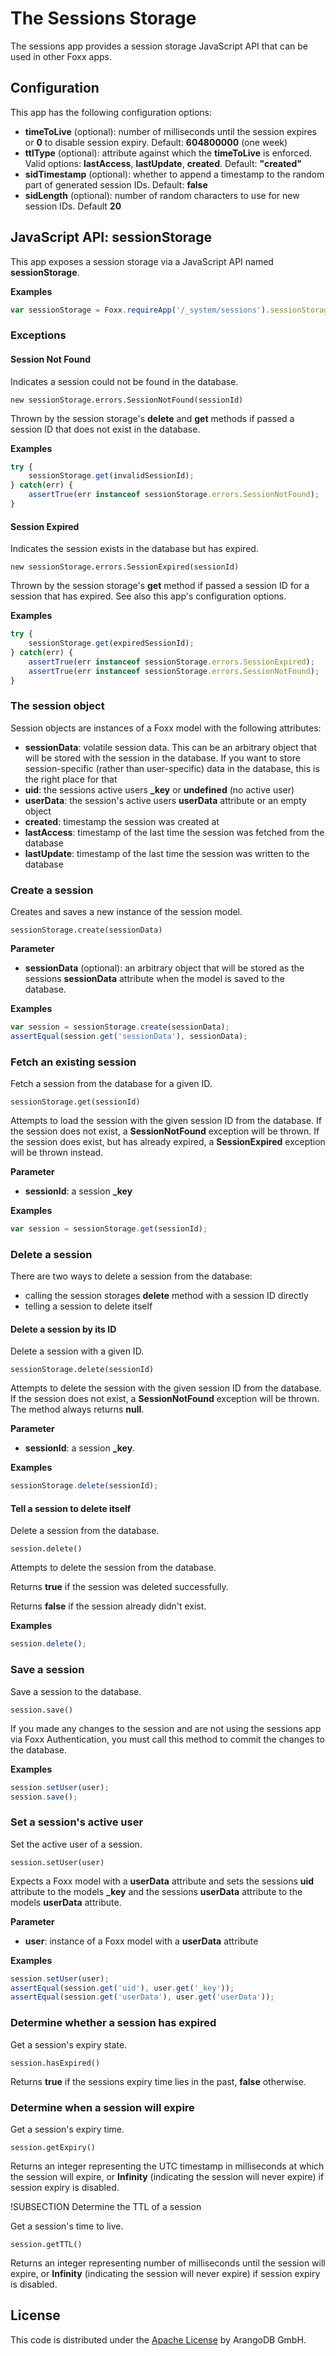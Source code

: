 # The Sessions Storage

The sessions app provides a session storage JavaScript API that can be used in other Foxx apps.

## Configuration

This app has the following configuration options:

* **timeToLive** (optional): number of milliseconds until the session expires or **0** to disable session expiry. Default: **604800000** (one week)
* **ttlType** (optional): attribute against which the **timeToLive** is enforced. Valid options: **lastAccess**, **lastUpdate**, **created**. Default: **"created"**
* **sidTimestamp** (optional): whether to append a timestamp to the random part of generated session IDs. Default: **false**
* **sidLength** (optional): number of random characters to use for new session IDs. Default **20**

## JavaScript API: **sessionStorage**

This app exposes a session storage via a JavaScript API named **sessionStorage**.

**Examples**

```js
var sessionStorage = Foxx.requireApp('/_system/sessions').sessionStorage;
```

### Exceptions

#### Session Not Found

Indicates a session could not be found in the database.

`new sessionStorage.errors.SessionNotFound(sessionId)`

Thrown by the session storage's **delete** and **get** methods if passed a session ID that does not exist in the database.

**Examples**

```js
try {
    sessionStorage.get(invalidSessionId);
} catch(err) {
    assertTrue(err instanceof sessionStorage.errors.SessionNotFound);
}
```

#### Session Expired

Indicates the session exists in the database but has expired.

`new sessionStorage.errors.SessionExpired(sessionId)`

Thrown by the session storage's **get** method if passed a session ID for a session that has expired. See also this app's configuration options.

**Examples**

```js
try {
    sessionStorage.get(expiredSessionId);
} catch(err) {
    assertTrue(err instanceof sessionStorage.errors.SessionExpired);
    assertTrue(err instanceof sessionStorage.errors.SessionNotFound);
}
```

### The session object

Session objects are instances of a Foxx model with the following attributes:

* **sessionData**: volatile session data. This can be an arbitrary object that will be stored with the session in the database. If you want to store session-specific (rather than user-specific) data in the database, this is the right place for that
* **uid**: the sessions active users **_key** or **undefined** (no active user)
* **userData**: the session's active users **userData** attribute or an empty object
* **created**: timestamp the session was created at
* **lastAccess**: timestamp of the last time the session was fetched from the database
* **lastUpdate**: timestamp of the last time the session was written to the database

### Create a session

Creates and saves a new instance of the session model.

`sessionStorage.create(sessionData)`

**Parameter**

* **sessionData** (optional): an arbitrary object that will be stored as the sessions **sessionData** attribute when the model is saved to the database.

**Examples**

```js
var session = sessionStorage.create(sessionData);
assertEqual(session.get('sessionData'), sessionData);
```

### Fetch an existing session

Fetch a session from the database for a given ID.

`sessionStorage.get(sessionId)`

Attempts to load the session with the given session ID from the database. If the session does not exist, a **SessionNotFound** exception will be thrown. If the session does exist, but has already expired, a **SessionExpired** exception will be thrown instead.

**Parameter**

* **sessionId**: a session **_key**

**Examples**

```js
var session = sessionStorage.get(sessionId);
```

### Delete a session

There are two ways to delete a session from the database:

* calling the session storages **delete** method with a session ID directly
* telling a session to delete itself

#### Delete a session by its ID

Delete a session with a given ID.

`sessionStorage.delete(sessionId)`

Attempts to delete the session with the given session ID from the database. If the session does not exist, a **SessionNotFound** exception will be thrown. The method always returns **null**.

**Parameter**

* **sessionId**: a session **_key**.

**Examples**

```js
sessionStorage.delete(sessionId);
```

#### Tell a session to delete itself

Delete a session from the database.

`session.delete()`

Attempts to delete the session from the database.

Returns **true** if the session was deleted successfully.

Returns **false** if the session already didn't exist.

**Examples**

```js
session.delete();
```

### Save a session

Save a session to the database.

`session.save()`

If you made any changes to the session and are not using the sessions app via Foxx Authentication, you must call this method to commit the changes to the database.

**Examples**

```js
session.setUser(user);
session.save();
```

### Set a session's active user

Set the active user of a session.

`session.setUser(user)`

Expects a Foxx model with a **userData** attribute and sets the sessions **uid** attribute to the models **_key** and the sessions **userData** attribute to the models **userData** attribute.

**Parameter**

* **user**: instance of a Foxx model with a **userData** attribute

**Examples**

```js
session.setUser(user);
assertEqual(session.get('uid'), user.get('_key'));
assertEqual(session.get('userData'), user.get('userData'));
```

### Determine whether a session has expired

Get a session's expiry state.

`session.hasExpired()`

Returns **true** if the sessions expiry time lies in the past, **false** otherwise.

### Determine when a session will expire

Get a session's expiry time.

`session.getExpiry()`

Returns an integer representing the UTC timestamp in milliseconds at which the session will expire, or **Infinity** (indicating the session will never expire) if session expiry is disabled.

!SUBSECTION Determine the TTL of a session

Get a session's time to live.

`session.getTTL()`

Returns an integer representing number of milliseconds until the session will expire, or **Infinity** (indicating the session will never expire) if session expiry is disabled.

## License

This code is distributed under the [Apache License](http://www.apache.org/licenses/LICENSE-2.0) by ArangoDB GmbH.
